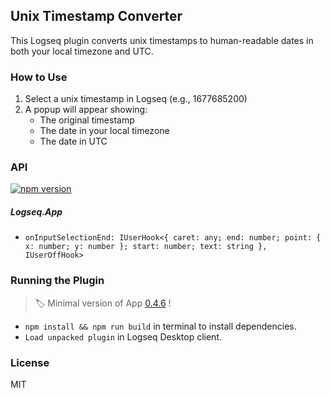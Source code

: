 ## Unix Timestamp Converter

This Logseq plugin converts unix timestamps to human-readable dates in both your local timezone and UTC.

### How to Use

1. Select a unix timestamp in Logseq (e.g., 1677685200)
2. A popup will appear showing:
   - The original timestamp
   - The date in your local timezone
   - The date in UTC

### API

[![npm version](https://badge.fury.io/js/%40logseq%2Flibs.svg)](https://badge.fury.io/js/%40logseq%2Flibs)

##### Logseq.App

- `onInputSelectionEnd: IUserHook<{ caret: any; end: number; point: { x: number; y: number }; start: number; text: string }, IUserOffHook>`

### Running the Plugin

> 🏷 Minimal version of App [0.4.6](https://github.com/logseq/logseq/releases/tag/0.4.6) !

- `npm install && npm run build` in terminal to install dependencies.
- `Load unpacked plugin` in Logseq Desktop client.

### License

MIT
